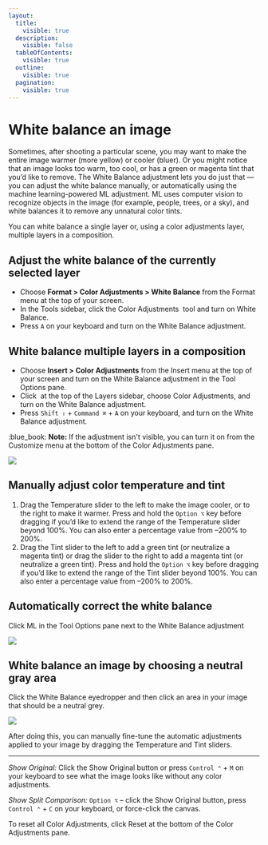 ```yaml
---
layout:
  title:
    visible: true
  description:
    visible: false
  tableOfContents:
    visible: true
  outline:
    visible: true
  pagination:
    visible: true
---
```


# White balance an image

Sometimes, after shooting a particular scene, you may want to make the entire image warmer (more yellow) or cooler (bluer). Or you might notice that an image looks too warm, too cool, or has a green or magenta tint that you’d like to remove. The White Balance adjustment lets you do just that — you can adjust the white balance manually, or automatically using the machine learning-powered ML adjustment. ML uses computer vision to recognize objects in the image (for example, people, trees, or a sky), and white balances it to remove any unnatural color tints.

You can white balance a single layer or, using a color adjustments layer, multiple layers in a composition.

## Adjust the white balance of the currently selected layer

* Choose **Format > Color Adjustments > White Balance** from the Format menu at the top of your screen.
* In the Tools sidebar, click the Color Adjustments <img src="https://help.pixelmator.com/pixelmator-pro/3.5/assets/English/1581000192000.png" alt="" data-size="line"> tool and turn on White Balance.
* Press `A` on your keyboard and turn on the White Balance adjustment.

## White balance multiple layers in a composition

* Choose **Insert > Color Adjustments** from the Insert menu at the top of your screen and turn on the White Balance adjustment in the Tool Options pane.
* Click <img src="https://help.pixelmator.com/pixelmator-pro/3.5/assets/English/1648724547000.png" alt="" data-size="line"> at the top of the Layers sidebar, choose Color Adjustments, and turn on the White Balance adjustment.
* Press `Shift ⇧` + `Command ⌘` + `A` on your keyboard, and turn on the White Balance adjustment.

:blue\_book: **Note:** If the adjustment isn't visible, you can turn it on from the Customize menu at the bottom of the Color Adjustments pane.

![](https://help.pixelmator.com/pixelmator-pro/3.5/assets/English/1655991133000.jpeg)

## Manually adjust color temperature and tint

1. Drag the Temperature slider to the left to make the image cooler, or to the right to make it warmer. Press and hold the `Option ⌥` key before dragging if you’d like to extend the range of the Temperature slider beyond 100%. You can also enter a percentage value from –200% to 200%.
2. Drag the Tint slider to the left to add a green tint (or neutralize a magenta tint) or drag the slider to the right to add a magenta tint (or neutralize a green tint). Press and hold the `Option ⌥` key before dragging if you’d like to extend the range of the Tint slider beyond 100%. You can also enter a percentage value from –200% to 200%.

## Automatically correct the white balance

Click ML in the Tool Options pane next to the White Balance adjustment

![](https://help.pixelmator.com/pixelmator-pro/3.5/assets/English/1655990995000.jpeg)

## White balance an image by choosing a neutral gray area

Click the White Balance eyedropper and then click an area in your image that should be a neutral grey.

![](https://help.pixelmator.com/pixelmator-pro/3.5/assets/English/1655990975000.jpeg)

After doing this, you can manually fine-tune the automatic adjustments applied to your image by dragging the Temperature and Tint sliders.

***

_Show Original:_ Click the Show Original button or press `Control ⌃` + `M` on your keyboard to see what the image looks like without any color adjustments.

_Show Split Comparison:_ `Option ⌥` – click the Show Original button, press `Control ⌃` + `C` on your keyboard, or force-click the canvas.

To reset all Color Adjustments, click Reset at the bottom of the Color Adjustments pane.
